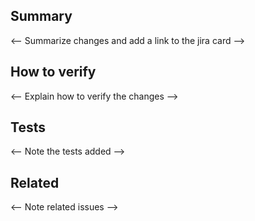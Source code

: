 ## Summary
<-- Summarize changes and add a link to the jira card -->

## How to verify
<-- Explain how to verify the changes -->

## Tests
<-- Note the tests added -->

## Related
<-- Note related issues -->
